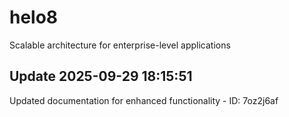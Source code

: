 # helo8
Scalable architecture for enterprise-level applications

## Update 2025-09-29 18:15:51
Updated documentation for enhanced functionality - ID: 7oz2j6af

